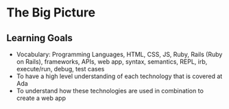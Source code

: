 # The Big Picture

## Learning Goals
- Vocabulary: Programming Languages, HTML, CSS, JS, Ruby, Rails (Ruby on Rails), frameworks, APIs, web app, syntax, semantics, REPL, irb, execute/run, debug, test cases
- To have a high level understanding of each technology that is covered at Ada
- To understand how these technologies are used in combination to create a web app
